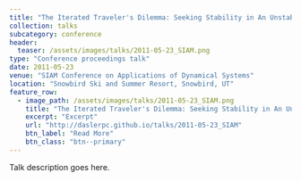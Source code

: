 ```yaml
---
title: "The Iterated Traveler's Dilemma: Seeking Stability in An Unstable Action Space"
collection: talks
subcategory: conference
header: 
  teaser: /assets/images/talks/2011-05-23_SIAM.png
type: "Conference proceedings talk"
date: 2011-05-23
venue: "SIAM Conference on Applications of Dynamical Systems"
location: "Snowbird Ski and Summer Resort, Snowbird, UT"
feature_row: 
  - image_path: /assets/images/talks/2011-05-23_SIAM.png
    title: "The Iterated Traveler's Dilemma: Seeking Stability in An Unstable Action Space"
    excerpt: "Excerpt"
    url: "http://daslerpc.github.io/talks/2011-05-23_SIAM"
    btn_label: "Read More"
    btn_class: "btn--primary"
---
```


Talk description goes here.